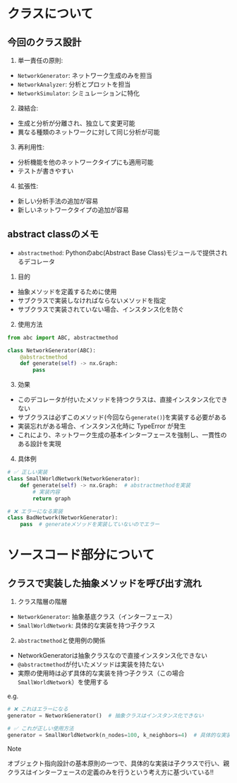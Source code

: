 # クラスについて

## 今回のクラス設計
1. 単一責任の原則:
- `NetworkGenerator`: ネットワーク生成のみを担当
- `NetworkAnalyzer`: 分析とプロットを担当
- `NetworkSimulator`: シミュレーションに特化

2. 疎結合:
- 生成と分析が分離され、独立して変更可能
- 異なる種類のネットワークに対して同じ分析が可能

3. 再利用性:
- 分析機能を他のネットワークタイプにも適用可能
- テストが書きやすい

4. 拡張性:
- 新しい分析手法の追加が容易
- 新しいネットワークタイプの追加が容易

## abstract classのメモ
- `abstractmethod`: Pythonのabc(Abstract Base Class)モジュールで提供されるデコレータ

1. 目的
- 抽象メソッドを定義するために使用
- サブクラスで実装しなければならないメソッドを指定
- サブクラスで実装されていない場合、インスタンス化を防ぐ

2. 使用方法
```python
from abc import ABC, abstractmethod

class NetworkGenerator(ABC):
    @abstractmethod
    def generate(self) -> nx.Graph:
        pass
```

3. 効果
- このデコレータが付いたメソッドを持つクラスは、直接インスタンス化できない
- サブクラスは必ずこのメソッド(今回なら`generate()`)を実装する必要がある
- 実装忘れがある場合、インスタンス化時に TypeError が発生
- これにより、ネットワーク生成の基本インターフェースを強制し、一貫性のある設計を実現

4. 具体例
```python
# ✅ 正しい実装
class SmallWorldNetwork(NetworkGenerator):
    def generate(self) -> nx.Graph:  # abstractmethodを実装
        # 実装内容
        return graph

# ❌ エラーになる実装
class BadNetwork(NetworkGenerator):
    pass  # generateメソッドを実装していないのでエラー
```

# ソースコード部分について

## クラスで実装した抽象メソッドを呼び出す流れ
1. クラス階層の階層
- `NetworkGenerator`: 抽象基底クラス（インターフェース）
- `SmallWorldNetwork`: 具体的な実装を持つ子クラス

2. `abstractmethod`と使用例の関係
- NetworkGeneratorは抽象クラスなので直接インスタンス化できない
- `@abstractmethod`が付いたメソッドは実装を持たない
- 実際の使用時は必ず具体的な実装を持つ子クラス（この場合`SmallWorldNetwork`）を使用する

e.g.
```python
# ❌ これはエラーになる
generator = NetworkGenerator()  # 抽象クラスはインスタンス化できない

# ✅ これが正しい使用方法
generator = SmallWorldNetwork(n_nodes=100, k_neighbors=4)  # 具体的な実装を持つ子クラスを使用
```

>[!NOTE]
> オブジェクト指向設計の基本原則の一つで、具体的な実装は子クラスで行い、親クラスはインターフェースの定義のみを行うという考え方に基づいている!!
